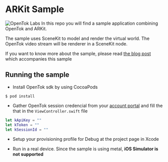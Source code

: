 # ARKit Sample
![OpenTok Labs](https://d26dzxoao6i3hh.cloudfront.net/items/0U1R0a0e2g1E361H0x3c/Image%202017-11-22%20at%2012.16.38%20PM.png?v=2507a2df)
In this repo you will find a sample application combining OpenTok and ARKit.

The sample uses SceneKit to model and render the virtual world. The OpenTok video stream will be renderer in a SceneKit node.

If you want to know more about the sample, please read [the blog post](https://tokbox.com/blog/build-live-video-app-arkit/) which accompanies this sample

Running the sample
-------------------

* Install OpenTok sdk by using CocoaPods

`$ pod install`

* Gather OpenTok session credencial from your [account portal](https://tokbox.com/account) and fill the that in the `ViewController.swift` file

```swift
let kApiKey = ""
let kToken = ""
let kSessionId = ""
```

* Setup your provisioning profile for Debug at the project page in Xcode

* Run in a real device. Since the sample is using metal, **iOS Simulator is not supported**
